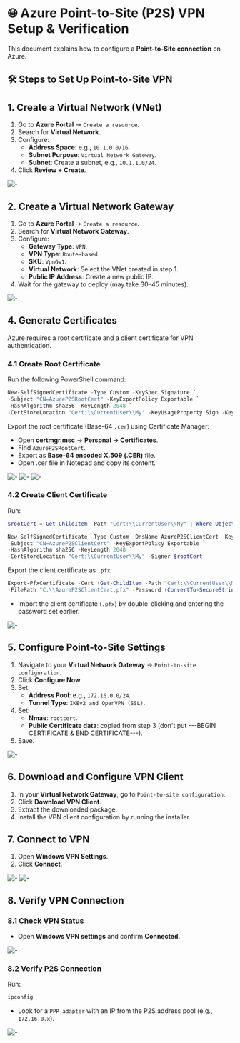 # 🌐 Azure Point-to-Site (P2S) VPN Setup & Verification

This document explains how to configure a **Point-to-Site connection** on Azure.


## **🛠 Steps to Set Up Point-to-Site VPN**


## **1. Create a Virtual Network (VNet)**

1. Go to **Azure Portal** → `Create a resource`.
2. Search for **Virtual Network**.
3. Configure:
   - **Address Space**: e.g., `10.1.0.0/16`.
   - **Subnet Purpose**: `Virtual Network Gateway`.
   - **Subnet**: Create a subnet, e.g., `10.1.1.0/24`.
4. Click **Review + Create**.

![-](img1/vnet.png)


## **2. Create a Virtual Network Gateway**

1. Go to **Azure Portal** → `Create a resource`.
2. Search for **Virtual Network Gateway**.
3. Configure:
   - **Gateway Type**: `VPN`.
   - **VPN Type**: `Route-based`.
   - **SKU**: `VpnGw1`.
   - **Virtual Network**: Select the VNet created in step 1.
   - **Public IP Address**: Create a new public IP.
4. Wait for the gateway to deploy (may take 30–45 minutes).

![-](img1/gateway.png)


## **4. Generate Certificates**

Azure requires a root certificate and a client certificate for VPN authentication.

### **4.1 Create Root Certificate**
Run the following PowerShell command:
```powershell
New-SelfSignedCertificate -Type Custom -KeySpec Signature `
-Subject "CN=AzureP2SRootCert" -KeyExportPolicy Exportable `
-HashAlgorithm sha256 -KeyLength 2048 `
-CertStoreLocation "Cert:\\CurrentUser\\My" -KeyUsageProperty Sign -KeyUsage CertSign
```

Export the root certificate (Base-64 `.cer`) using Certificate Manager:
- Open **certmgr.msc** → **Personal → Certificates**.
- Find `AzureP2SRootCert`.
- Export as **Base-64 encoded X.509 (.CER)** file.
- Open .cer file in Notepad and copy its content.

![-](img1/export.png)
![-](img1/b64.png)
![-](img1/pv.png)

### **4.2 Create Client Certificate**
Run:
```powershell
$rootCert = Get-ChildItem -Path "Cert:\\CurrentUser\\My" | Where-Object { $_.Subject -like "*AzureP2SRootCert*" }

New-SelfSignedCertificate -Type Custom -DnsName AzureP2SClientCert -KeySpec Signature `
-Subject "CN=AzureP2SClientCert" -KeyExportPolicy Exportable `
-HashAlgorithm sha256 -KeyLength 2048 `
-CertStoreLocation "Cert:\\CurrentUser\\My" -Signer $rootCert
```

Export the client certificate as `.pfx`:
```powershell
Export-PfxCertificate -Cert (Get-ChildItem -Path "Cert:\\CurrentUser\\My" | Where-Object { $_.Subject -like "*AzureP2SClientCert*" }) `
-FilePath "C:\\AzureP2SClientCert.pfx" -Password (ConvertTo-SecureString -String "YourPassword123" -Force -AsPlainText)
```
- Import the client certificate (`.pfx`) by double-clicking and entering the password set earlier.

![-](img1/certins.png)


## **5. Configure Point-to-Site Settings**

1. Navigate to your **Virtual Network Gateway** → `Point-to-site configuration`.
2. Click **Configure Now**.
3. Set:
   - **Address Pool**: e.g., `172.16.0.0/24`.
   - **Tunnel Type**: `IKEv2 and OpenVPN (SSL)`.
4. Set:
   - **Nmae**: `rootcert`.
   - **Public Certificate data**: copied from step 3 (don't put ---BEGIN CERTIFICATE & END CERTIFICATE---). 
5. Save.

![-](img1/p2s.png)


## **6. Download and Configure VPN Client**

1. In your **Virtual Network Gateway**, go to `Point-to-site configuration`.
2. Click **Download VPN Client**.
3. Extract the downloaded package.
4. Install the VPN client configuration by running the installer.


## **7. Connect to VPN**

1. Open **Windows VPN Settings**.
2. Click **Connect**.

![-](img1/vpn.png)
![-](img1/connect.png)


## **8. Verify VPN Connection**

### **8.1 Check VPN Status**
- Open **Windows VPN settings** and confirm **Connected**.

![-](img1/vpncon.png)

### **8.2 Verify P2S Connection**
Run:
```cmd
ipconfig
```
- Look for a `PPP adapter` with an IP from the P2S address pool (e.g., `172.16.0.x`).

![-](img1/ver.png)